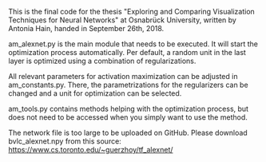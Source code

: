 This is the final code for the thesis "Exploring and Comparing Visualization Techniques for Neural Networks" at Osnabrück University, written by Antonia Hain, handed in September 26th, 2018.

am_alexnet.py is the main module that needs to be executed. It will start the optimization process automatically. Per default, a random unit in the last layer is optimized using a combination of regularizations.

All relevant parameters for activation maximization can be adjusted in am_constants.py. There, the parametrizations for the regularizers can be changed and a unit for optimization can be selected.

am_tools.py contains methods helping with the optimization process, but does not need to be accessed when you simply want to use the method.

The network file is too large to be uploaded on GitHub. Please download bvlc_alexnet.npy from this source: https://www.cs.toronto.edu/~guerzhoy/tf_alexnet/
